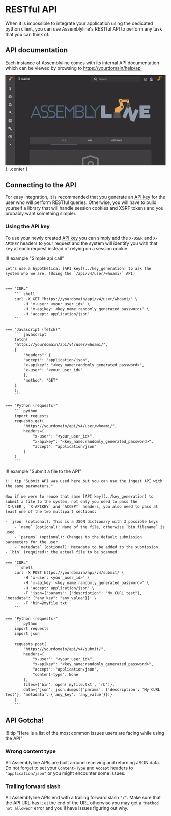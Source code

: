 # RESTful API

When it is impossible to integrate your application using the dedicated python client, you can use Assemblyline's RESTful API to perform any task that you can think of.

## API documentation

Each instance of Assemblyline comes with its internal API documentation which can be viewed by browsing to [https://yourdomain/help/api](https://yourdomain/help/api)

![API Documentation](./images/rest.gif){: .center }

## Connecting to the API

For easy integration, it is recommended that you generate an [API key](../key_generation) for the user who will perform RESTful queries. Otherwise, you will have to build yourself a library that will handle session cookies and XSRF tokens and you probably want something simpler.

### Using the API key

To use your newly created [API key](../key_generation) you can simply add the `X-USER` and `X-APIKEY` headers to your request and the system will identify you with that key at each request instead of relying on a session cookie.

!!! example "Simple api call"

    Let's use a hypothetical [API key](../key_generation) to ask the system who we are. (Using the `/api/v4/user/whoami/` API)


    === "CURL"
        ``` shell
        curl -X GET "https://yourdomain/api/v4/user/whoami/" \
            -H 'x-user: <your_user_id>' \
            -H 'x-apikey: <key_name:randomly_generated_password>' \
            -H 'accept: application/json'
        ```

    === "Javascript (fetch)"
        ``` javascript
        fetch(
        "https://yourdomain/api/v4/user/whoami/",
        {
            "headers": {
            "accept": "application/json",
            "x-apikey": "<key_name:randomly_generated_password>",
            "x-user": "<your_user_id>"
            },
            "method": "GET"
        }
        );
        ```

    === "Python (requests)"
        ``` python
        import requests
        requests.get(
            "https://yourdomain/api/v4/user/whoami/",
            headers={
                "x-user": "<your_user_id>",
                "x-apikey": "<key_name:randomly_generated_password>",
                "accept": "application/json"
            }
        )
        ```

!!! example "Submit a file to the API"

    !!! tip "Submit API was used here but you can use the ingest API with the same parameters."

    Now if we were to reuse that same [API key](../key_generation) to submit a file to the system, not only you need to pass the
    `X-USER`, `X-APIKEY` and `ACCEPT` headers, you also need to pass at least one of the two multipart sections:

    - `json` (optional): This is a JSON dictionary with 3 possible keys
        - `name` (optional): Name of the file, otherwise `bin.filename` is used
        - `params` (optional): Changes to the default submission parameters for the user
        - `metadata` (optional): Metadata to be added to the submission
    - `bin` (required): the actual file to be scanned

    === "CURL"
        ```shell
        curl -X POST https://yourdomain/api/v4/submit/ \
            -H 'x-user: <your_user_id>' \
            -H 'x-apikey: <key_name:randomly_generated_password>' \
            -H 'accept: application/json' \
            -F 'json={"params": {"description": "My CURL test"}, "metadata": {"any_key": "any_value"}}' \
            -F 'bin=@myfile.txt'
        ```

    === "Python (requests)"
        ``` python
        import requests
        import json

        requests.post(
            "https://yourdomain/api/v4/submit/",
            headers={
                "x-user": "<your_user_id>",
                "x-apikey": "<key_name:randomly_generated_password>",
                "accept": "application/json",
                "content-type": None
            },
            files={'bin': open('myfile.txt', 'rb')},
            data={'json': json.dumps({'params': {'description': 'My CURL test'}, 'metadata': {'any_key': 'any_value'}})}
        )
        ```

## API Gotcha!

!!! tip "Here is a list of the most common issues users are facing while using the API"

### Wrong content type

All Assemblyline APIs are built around receiving and returning JSON data. Do not forget to set your `Content-Type` and `Accept` headers to `"application/json"` or you might encounter some issues.

### Trailing forward slash

All Assemblyline APIs end with a trailing forward slash `"/"`. Make sure that the API URL has it at the end of the URL otherwise you may get a `"Method not allowed"` error and you'll have issues figuring out why.
